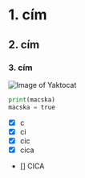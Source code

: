 # 1. cím
## 2. cím
### 3. cím

![Image of Yaktocat](https://octodex.github.com/images/yaktocat.png "yaktocat vagy mi idk")

```python
print(macska)
macska = true
```
- [x] c
- [x] ci
- [x] cic
- [x] cica
- [] CICA
